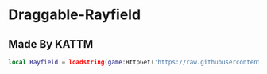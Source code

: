 # Draggable-Rayfield
## Made By KATTM
```lua
local Rayfield = loadstring(game:HttpGet('https://raw.githubusercontent.com/KATTM1/Draggable-Rayfield/main/source'))()
```
